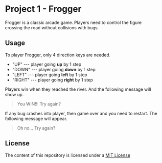 Project 1 - Frogger
====================
Frogger is a classic arcade game. Players need to control the figure crossing the road without collisions with bugs.

Usage
------------
To player Frogger, only 4 direction keys are needed.
  - "UP" --- player going **up** by 1 step
  - "DOWN" --- player going **down** by 1 step
  - "LEFT" --- player going **left** by 1 step
  - "RIGHT" --- player going **right** by 1 step

Players win when they reached the river. And the following message will show up.
> You WIN!!! Try again?

If any bug crashes into player, then game over and you need to restart. The following message will appear.
> Oh no... Try again?

License
--------
The content of this repository is licensed under a [MIT License](https://opensource.org/licenses/MIT)
